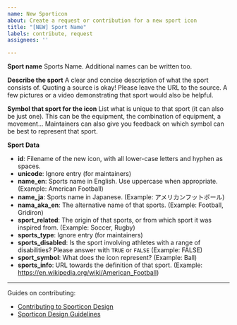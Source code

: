 ```yaml
---
name: New Sporticon
about: Create a request or contribution for a new sport icon
title: "[NEW] Sport Name"
labels: contribute, request
assignees: ''

---
```


<!--
Thanks for filing an issue 😄 ! Before you submit, please read the following:

- Please search open/closed issues before submitting since someone might have asked the same thing before!
- Note that by making a contribution, you agree to our Code of Conduct.
-->

**Sport name**
Sports Name. Additional names can be written too.

**Describe the sport**
A clear and concise description of what the sport consists of. 
Quoting a source is okay! Please leave the URL to the source.
A few pictures or a video demonstrating that sport would also be helpful.

**Symbol that sport for the icon**
List what is unique to that sport (it can also be just one).
This can be the equipment, the combination of equipment, a movement...
Maintainers can also give you feedback on which symbol can be best to represent that sport. 

**Sport Data**

- **id**: Filename of the new icon, with all lower-case letters and hyphen as spaces.
- **unicode**: Ignore entry (for maintainers)
- **name_en**: Sports name in English. Use uppercase when appropriate. (Example: American Football)
- **name_ja**: Sports name in Japanese. (Example:  アメリカンフットボール)
- **nama_aka_en**: The alternative name of that sports. (Example: Football, Gridiron)
- **sport_related**: The origin of that sports, or from which sport it was inspired from. (Example: Soccer, Rugby)
- **sports_type**: Ignore entry (for maintainers)
- **sports_disabled**: Is the sport involving athletes with a range of disabilities? Please answer with `TRUE` or `FALSE` (Example: FALSE)
- **sport_symbol**: What does the icon represent? (Example: Ball)
- **sports_info**: URL towards the definition of that sport. (Example: https://en.wikipedia.org/wiki/American_Football)

***

<!--
Please choose if you want to Request maintainers a new icon or Contribute a new icon. You can specify that in the Labels section. 

If it's contributing, that's awesome! We would love to see what you create!
Please follow our guides for contributing below:
-->

Guides on contributing: 
- [Contributing to Sporticon Design](https://github.com/ookamiinc/Sporticon/blob/develop/documentation/contributing.md)
- [Sporticon Design Guidelines](https://github.com/ookamiinc/Sporticon/blob/develop/documentation/sporticon-design-guidelines.md)
